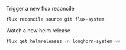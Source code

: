 Trigger a new flux reconcile

```bash
flux reconcile source git flux-system
```

Watch a new helm release

```bash
flux get helmreleases -n longhorn-system -w
```
